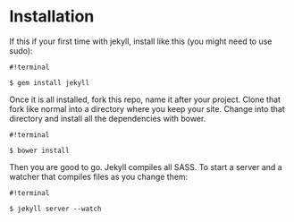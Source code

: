 # Installation #
If this if your first time with jekyll, install like this (you might need to use sudo):

```
#!terminal

$ gem install jekyll
```

Once it is all installed, fork this repo, name it after your project. Clone that fork like normal into a directory where you keep your site. Change into that directory and install all the dependencies with bower.

```
#!terminal

$ bower install
```

Then you are good to go. Jekyll compiles all SASS. To start a server and a watcher that compiles files as you change them: 

```
#!terminal

$ jekyll server --watch
```